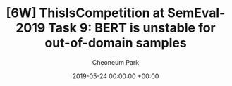 ---
layout: post
title:  "[6W] ThisIsCompetition at SemEval-2019 Task 9: BERT is unstable for out-of-domain samples"
date:   2019-05-24 00:00:00 +00:00
categories: research
author: "Cheoneum Park"
authors: "<strong>Cheoneum Park</strong>, Juae Kim, Hyeon-gu Lee, Reinald Kim Amplayo, Harksoo Kim, Jungyun Seo, Changki Lee"
venue: "The 13th International Workshop on Semantic Evaluation"
paper: https://aclanthology.org/S19-2220/
---
